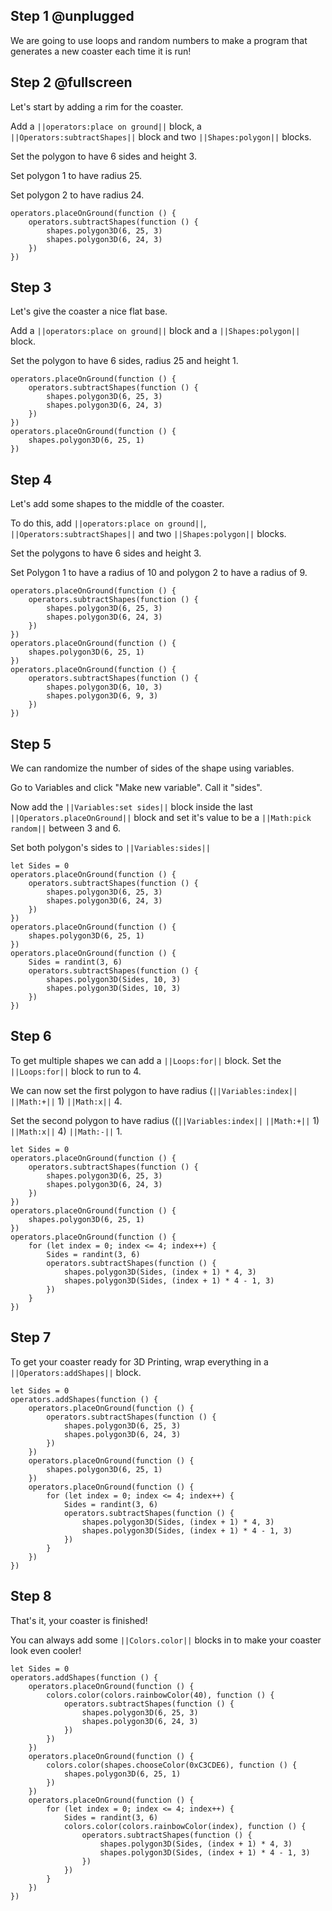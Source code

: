 ## Step 1 @unplugged
We are going to use loops and random numbers to make a program that generates a new coaster each time it is run!

## Step 2 @fullscreen
Let's start by adding a rim for the coaster.

Add a ``||operators:place on ground||`` block, a ``||Operators:subtractShapes||`` block and two ``||Shapes:polygon||`` blocks.

Set the polygon to have 6 sides and height 3.

Set polygon 1 to have radius 25.

Set polygon 2 to have radius 24. 


```blocks
operators.placeOnGround(function () {
    operators.subtractShapes(function () {
        shapes.polygon3D(6, 25, 3)
        shapes.polygon3D(6, 24, 3)
    })
})
```

## Step 3
Let's give the coaster a nice flat base.

Add a ``||operators:place on ground||`` block and a ``||Shapes:polygon||`` block.

Set the polygon to have 6 sides, radius 25 and height 1.


```blocks
operators.placeOnGround(function () {
    operators.subtractShapes(function () {
        shapes.polygon3D(6, 25, 3)
        shapes.polygon3D(6, 24, 3)
    })
})
operators.placeOnGround(function () {
    shapes.polygon3D(6, 25, 1)
})
```

## Step 4
Let's add some shapes to the middle of the coaster.

To do this, add ``||operators:place on ground||``, ``||Operators:subtractShapes||`` and two ``||Shapes:polygon||`` blocks.

Set the polygons to have 6 sides and height 3.

Set Polygon 1 to have a radius of 10 and polygon 2 to have a radius of 9.

```blocks
operators.placeOnGround(function () {
    operators.subtractShapes(function () {
        shapes.polygon3D(6, 25, 3)
        shapes.polygon3D(6, 24, 3)
    })
})
operators.placeOnGround(function () {
    shapes.polygon3D(6, 25, 1)
})
operators.placeOnGround(function () {
    operators.subtractShapes(function () {
        shapes.polygon3D(6, 10, 3)
        shapes.polygon3D(6, 9, 3)
    })
})
```


## Step 5
We can randomize the number of sides of the shape using variables.

Go to Variables and click "Make new variable". Call it "sides".

Now add the ``||Variables:set sides||`` block inside the last ``||Operators.placeOnGround||`` block and set it's value to be a ``||Math:pick random||`` between 3 and 6.

Set both polygon's sides to ``||Variables:sides||``

```blocks
let Sides = 0
operators.placeOnGround(function () {
    operators.subtractShapes(function () {
        shapes.polygon3D(6, 25, 3)
        shapes.polygon3D(6, 24, 3)
    })
})
operators.placeOnGround(function () {
    shapes.polygon3D(6, 25, 1)
})
operators.placeOnGround(function () {
    Sides = randint(3, 6)
    operators.subtractShapes(function () {
        shapes.polygon3D(Sides, 10, 3)
        shapes.polygon3D(Sides, 10, 3)
    })
})
```

## Step 6
To get multiple shapes we can add a ``||Loops:for||`` block. Set the ``||Loops:for||`` block to run to 4.

We can now set the first polygon to have radius (``||Variables:index||`` ``||Math:+||`` 1) ``||Math:x||`` 4.

Set the second polygon to have radius ((``||Variables:index||`` ``||Math:+||`` 1) ``||Math:x||`` 4) ``||Math:-||`` 1.

```blocks
let Sides = 0
operators.placeOnGround(function () {
    operators.subtractShapes(function () {
        shapes.polygon3D(6, 25, 3)
        shapes.polygon3D(6, 24, 3)
    })
})
operators.placeOnGround(function () {
    shapes.polygon3D(6, 25, 1)
})
operators.placeOnGround(function () {
    for (let index = 0; index <= 4; index++) {
        Sides = randint(3, 6)
        operators.subtractShapes(function () {
            shapes.polygon3D(Sides, (index + 1) * 4, 3)
            shapes.polygon3D(Sides, (index + 1) * 4 - 1, 3)
        })
    }
})
```

## Step 7
To get your coaster ready for 3D Printing, wrap everything in a ``||Operators:addShapes||`` block.

```blocks
let Sides = 0
operators.addShapes(function () {
    operators.placeOnGround(function () {
        operators.subtractShapes(function () {
            shapes.polygon3D(6, 25, 3)
            shapes.polygon3D(6, 24, 3)
        })
    })
    operators.placeOnGround(function () {
        shapes.polygon3D(6, 25, 1)
    })
    operators.placeOnGround(function () {
        for (let index = 0; index <= 4; index++) {
            Sides = randint(3, 6)
            operators.subtractShapes(function () {
                shapes.polygon3D(Sides, (index + 1) * 4, 3)
                shapes.polygon3D(Sides, (index + 1) * 4 - 1, 3)
            })
        }
    })
})
```

## Step 8
That's it, your coaster is finished!

You can always add some ``||Colors.color||`` blocks in to make your coaster look even cooler!

```blocks
let Sides = 0
operators.addShapes(function () {
    operators.placeOnGround(function () {
        colors.color(colors.rainbowColor(40), function () {
            operators.subtractShapes(function () {
                shapes.polygon3D(6, 25, 3)
                shapes.polygon3D(6, 24, 3)
            })
        })
    })
    operators.placeOnGround(function () {
        colors.color(shapes.chooseColor(0xC3CDE6), function () {
            shapes.polygon3D(6, 25, 1)
        })
    })
    operators.placeOnGround(function () {
        for (let index = 0; index <= 4; index++) {
            Sides = randint(3, 6)
            colors.color(colors.rainbowColor(index), function () {
                operators.subtractShapes(function () {
                    shapes.polygon3D(Sides, (index + 1) * 4, 3)
                    shapes.polygon3D(Sides, (index + 1) * 4 - 1, 3)
                })
            })
        }
    })
})
```